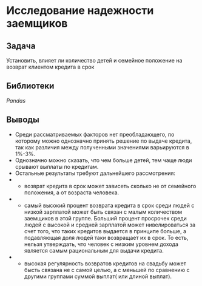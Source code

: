 # Исследование надежности заемщиков 
## Задача
Установить, влияет ли количество детей и семейное положение на возврат клиентом кредита в срок
## Библиотеки
*Pandas*
## Выводы
- Среди рассматриваемых факторов нет преобладающего, по которому можно однозначно принять решение по выдаче кредита, так как различия между полученными значениями варьируются в 1%-3%.
- Однозначно можно сказать, что чем больше детей, тем чаще люди срывают выплаты по кредитам.
- Остальные результаты требуют дальнейшего рассмотрения:
- - возврат кредита в срок может зависеть сколько не от семейного положения, а от возраста человека.
- - cамый высокий процент возврата кредита в срок среди людей с низкой зарплатой может быть связан с малым количеством заемщиков в этой группе. Больший процент просрочек среди людей с высокой и средней зарплатой может нивелироваться за счет того, что таких кредитов выдается в принципе больше, а подавляющая доля людей таки возвращает их в срок. То есть, нельзя утверждать, что человек с низким уровнем дохода является самым рациональным для выдачи кредита.
- - высокая регулярность возвратов кредитов на свадьбу может бысть связана не с самой целью, а с меньшей по сравнению с другими группами суммой выплат( или длиной выплат).
